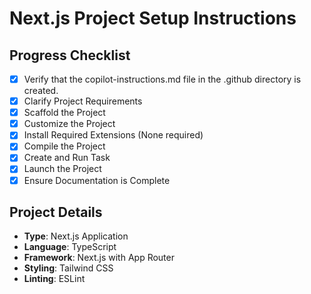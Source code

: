 # Next.js Project Setup Instructions

## Progress Checklist

- [x] Verify that the copilot-instructions.md file in the .github directory is created.
- [x] Clarify Project Requirements
- [x] Scaffold the Project
- [x] Customize the Project
- [x] Install Required Extensions (None required)
- [x] Compile the Project
- [x] Create and Run Task
- [x] Launch the Project
- [x] Ensure Documentation is Complete

## Project Details
- **Type**: Next.js Application
- **Language**: TypeScript
- **Framework**: Next.js with App Router
- **Styling**: Tailwind CSS
- **Linting**: ESLint
